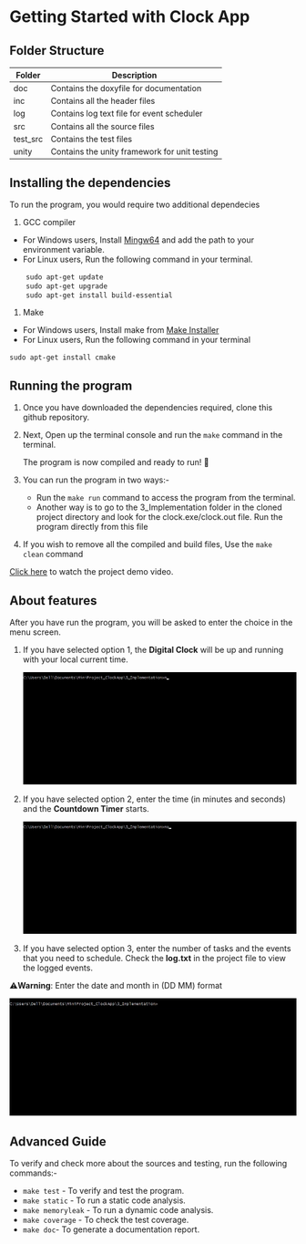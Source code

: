 # Getting Started with Clock App

## Folder Structure

| Folder   | Description                                   |
| -------- | --------------------------------------------- |
| doc      | Contains the doxyfile for documentation       |
| inc      | Contains all the header files                 |
| log      | Contains log text file for event scheduler    |
| src      | Contains all the source files                 |
| test_src | Contains the test files                       |
| unity    | Contains the unity framework for unit testing |

## Installing the dependencies

To run the program, you would require two additional dependecies

1. GCC compiler

- For Windows users,
  Install [Mingw64](https://sourceforge.net/projects/mingw-w64/files/Toolchains%20targetting%20Win32/Personal%20Builds/mingw-builds/installer/mingw-w64-install.exe/download) and add the path to your environment variable.
- For Linux users, Run the following command in your terminal.

```console
    sudo apt-get update
    sudo apt-get upgrade
    sudo apt-get install build-essential
```

1. Make

- For Windows users,
  Install make from [Make Installer](https://sourceforge.net/projects/gnuwin32/files/make/3.81/make-3.81.exe/download?use_mirror=webwerks&download=)
- For Linux users, Run the following command in your terminal

```console
sudo apt-get install cmake
```

## Running the program

1. Once you have downloaded the dependencies required, clone this github repository.
2. Next, Open up the terminal console and run the `make` command in the terminal.

   The program is now compiled and ready to run! :tada:

3. You can run the program in two ways:-

   - Run the `make run` command to access the program from the terminal.
   - Another way is to go to the 3_Implementation folder in the cloned project directory and look for the clock.exe/clock.out file. Run the program directly from this file

4. If you wish to remove all the compiled and build files, Use the `make clean` command

[Click here](https://github.com/thomasathul/STEPin_MiniProject/blob/main/6_ImagesandVideos/README.md) to watch the project demo video.

## About features

After you have run the program, you will be asked to enter the choice in the menu screen.

1. If you have selected option 1, the **Digital Clock** will be up and running with your local current time.

   ![Digital Clock](/6_ImagesandVideos/digitalclock.gif)

2. If you have selected option 2, enter the time (in minutes and seconds) and the **Countdown Timer** starts.

   ![Countdown Timer](/6_ImagesandVideos/countdowntimer.gif)

3. If you have selected option 3, enter the number of tasks and the events that you need to schedule. Check the **log.txt** in the
   project file to view the logged events.

⚠️**Warning**: Enter the date and month in (DD MM) format

![Event Scheduler](/6_ImagesandVideos/eventscheduler.gif)

## Advanced Guide

To verify and check more about the sources and testing, run the following commands:-

- `make test` - To verify and test the program.
- `make static` - To run a static code analysis.
- `make memoryleak` - To run a dynamic code analysis.
- `make coverage` - To check the test coverage.
- `make doc`- To generate a documentation report.
